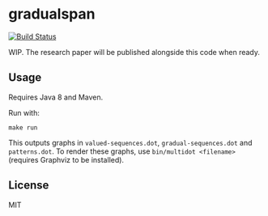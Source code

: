 # gradualspan

[![Build Status](https://travis-ci.org/emersion/gradualspan.svg?branch=master)](https://travis-ci.org/emersion/gradualspan)

WIP. The research paper will be published alongside this code when ready.

## Usage

Requires Java 8 and Maven.

Run with:

```
make run
```

This outputs graphs in `valued-sequences.dot`, `gradual-sequences.dot` and
`patterns.dot`. To render these graphs, use `bin/multidot <filename>` (requires
Graphviz to be installed).

## License

MIT
